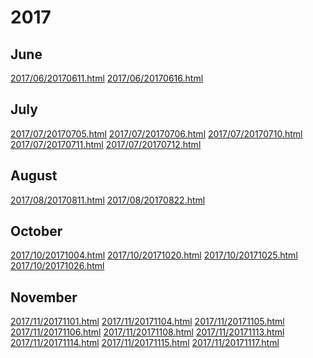 2017
====

June
----

[2017/06/20170611.html](2017/06/20170611.html)
[2017/06/20170616.html](2017/06/20170616.html)

July
----

[2017/07/20170705.html](2017/07/20170705.html)
[2017/07/20170706.html](2017/07/20170706.html)
[2017/07/20170710.html](2017/07/20170710.html)
[2017/07/20170711.html](2017/07/20170711.html)
[2017/07/20170712.html](2017/07/20170712.html)

August
------

[2017/08/20170811.html](2017/08/20170811.html)
[2017/08/20170822.html](2017/08/20170822.html)

October
-------

[2017/10/20171004.html](2017/10/20171004.html)
[2017/10/20171020.html](2017/10/20171020.html)
[2017/10/20171025.html](2017/10/20171025.html)
[2017/10/20171026.html](2017/10/20171026.html)

November
--------

[2017/11/20171101.html](2017/11/20171101.html)
[2017/11/20171104.html](2017/11/20171104.html)
[2017/11/20171105.html](2017/11/20171105.html)
[2017/11/20171106.html](2017/11/20171106.html)
[2017/11/20171108.html](2017/11/20171108.html)
[2017/11/20171113.html](2017/11/20171113.html)
[2017/11/20171114.html](2017/11/20171114.html)
[2017/11/20171115.html](2017/11/20171115.html)
[2017/11/20171117.html](2017/11/20171117.html)
